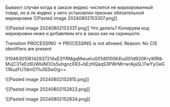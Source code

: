 Бывают случаи когда в заказе яндекс числится не маркированный товар, но в лк яндекс у него установлен признак обязательной маркировки 
![[Pasted image 20240802153307.png]]

![[Pasted image 20240802153337.png]]
Что делать?
Копируем код маркировки ниже и добавляем его в заказ как на скриншоте. 

Transition PROCESSING -> PROCESSING is not allowed. Reason: No CIS identifiers are present

010463010614293721AxE3YRMgqMwue\u001d910064\u001d920KryWRtbMvjC3TeEz6UWlxNOOs5uhgnzXR3+bEzHQaqS3PWrMrrwrAjaSLITwYyOeG17AuzFU7dmGThJISSwDg==

![[Pasted image 20240802152815.png]]

![[Pasted image 20240802152823.png]]


![[Pasted image 20240802152834.png]]